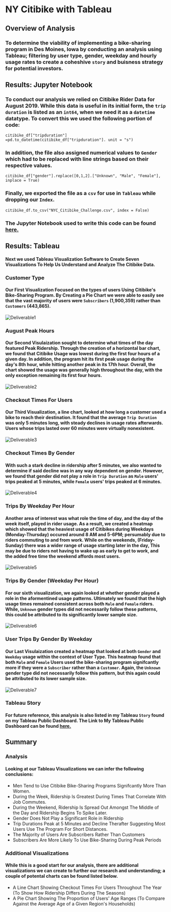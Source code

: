 # NY Citibike with Tableau

## Overview of Analysis

### To determine the viability of implementing a bike-sharing program in Des Moines, Iowa by conducting an analysis using Tableau; filtering by user type, gender, weekday and hourly usage rates to create a coheshive ``story`` and buisness strategy for potential investors. 

## Results: Jupyter Notebook

### To conduct our analysis we relied on Citibike Rider Data for August 2019. While this data is useful in its initial form, the ``trip duration`` is listed as an ``int64``, when we need it as a ``datetime`` datatype. To convert this we used the following portion of code:

    citibike_df["tripduration"] =pd.to_datetime(citibike_df["tripduration"]. unit = "s")

### In addition, the file also assigned numerical values to ``Gender`` which had to be replaced with line strings based on their respective values. 

    citibike_df["gender"].replace([0,1,2].["Unknown", "Male", "Female"], inplace = True)
    
### Finally, we exported the file as a ``csv`` for use in ``Tableau`` while dropping our ``Index``.

    citibike_df.to_csv("NYC_Citibike_Challenge.csv", index = False)
     
### The Jupyter Notebook used to write this code can be found [here.](https://github.com/chrisknox97/bikesharing/blob/main/NYC_Citibike_Challenge.ipynb)    
  
## Results: Tableau

#### Next we used Tableau Visualization Software to Create Seven Visualizations To Help Us Understand and Analyze The Citibike Data. 

### Customer Type
                        
#### Our First Visualization Focused on the types of users Using Citibike's Bike-Sharing Program. By Creating a Pie Chart we were able to easily see that the vast majority of users were ``Subscribers`` (1,900,359) rather than ``Customers`` (443,865). 

![Deliverable1](https://github.com/chrisknox97/bikesharing/blob/main/PNGs/Customer%20Type.png)

### August Peak Hours

#### Our Second Visulaization sought to determine what times of the day featured Peak Ridership. Through the creation of a horizontal bar chart, we found that Citibike Usage was lowest during the first four hours of a given day. In addition, the program hit its first peak usage during the day's 8th hour, while hitting another peak in its 17th hour. Overall, the chart showed the usage was generally high throughout the day, with the only exception remaining its first four hours. 

![Deliverable2](https://github.com/chrisknox97/bikesharing/blob/main/PNGs/August%20Peak%20Hours.png)

### Checkout Times For Users

#### Our Third Visualization, a line chart, looked at how long a customer used a bike to reach their destination. It found that the average ``Trip Duration`` was only 5 minutes long, with steady declines in usage rates afterwards. Users whose trips lasted over 60 minutes were virtually nonexistent.

![Deliverable3](https://github.com/chrisknox97/bikesharing/blob/main/PNGs/Checkout%20Times%20For%20Users.png)

### Checkout Times By Gender

#### With such a stark decline in ridership after 5 minutes, we also wanted to determine if said decline was in any way dependent on gender. However, we found that gender did not play a role in ``Trip Duration`` as ``Male`` users' trips peaked at 5 minutes, while ``Female`` users' trips peaked at 6 minutes. 

![Deliverable4](https://github.com/chrisknox97/bikesharing/blob/main/PNGs/Checkout%20Times%20By%20Gender.png)

### Trips By Weekday Per Hour

#### Another area of interest was what role the time of day, and the day of the week itself, played in rider usage. As a result, we created a heatmap which showed that the heaviest usage of Citibikes during Weekdays (Monday-Thursday) occured around 8 AM and 5-6PM; persumably due to riders commuting to and from work. While on the weekends, (Friday-Sunday) there was a wider range of usage starting later in the day, This may be due to riders not having to wake up as early to get to work, and the added free time the weekend affords most users. 

![Deliverable5](https://github.com/chrisknox97/bikesharing/blob/main/PNGs/Trips%20By%20Weekday%20Per%20Hour.png)

### Trips By Gender (Weekday Per Hour)

#### For our sixth visualization, we again looked at whether gender played a role in the aformentined usage patterns. Ultimately we found that the high usage times remained consistent across both ``Male`` and ``Female`` riders. While, ``Unknown`` gender types did not necessarily follow these patterns, this could be attributed to its significantly lower sample size. 

![Deliverable6](https://github.com/chrisknox97/bikesharing/blob/main/PNGs/Trips%20by%20Gender%20(Weekday%20Per%20Hour).png)

### User Trips By Gender By Weekday

#### Our Last Visulaization created a heatmap that looked at both ``Gender`` and ``Weekday`` usage within the context of User Type. This heatmap found that both ``Male`` and ``Female`` Users used the bike-sharing program signifcantly more if they were a ``Subscriber`` rather than a ``Customer``. Again, the ``Unknown`` gender type did not necessarily follow this pattern, but this again could be attributed to its lower sample size. 

![Deliverable7](https://github.com/chrisknox97/bikesharing/blob/main/PNGs/User%20Trips%20By%20Gender%20By%20Weekday.png)

### Tableau Story

#### For future reference, this analysis is also listed in my Tableau ``Story`` found on my Tableau Public Dashboard. The Link to My Tableau Public Dashboard can be found [here.](https://public.tableau.com/app/profile/chris7026/viz/NYCCitibikes_16534370029480/NYCCitibikes)

## Summary

### Analysis

#### Looking at our Tableau Visualizations we can infer the following conclusions: 

* Men Tend to Use Citibike Bike-Sharing Programs Signifcantly More Than Women.
* During the Week, Ridership Is Greatest During Times That Correlate With Job Commutes.
* During the Weekend, Ridership Is Spread Out Amongst The Middle of the Day and Ridership Begins To Spike Later. 
* Gender Does Not Play a Significant Role in Ridership
* Trip Durations Peak at 5 Minutes and Decline Therafter Suggesting Most Users Use The Program For Short Distances. 
* The Majority of Users Are Subscribers Rather Than Customers
* Subscribers Are More Likely To Use Bike-Sharing During Peak Periods

### Additional Visualizations

#### While this is a good start for our analysis, there are additional visualizations we can create to further our research and understanding; a couple of potental charts can be found listed below. 

* A Line Chart Showing Checkout Times For Users Throughout The Year (To Show How Ridership Differs During The Seasons)
* A Pie Chart Showing The Proportion of Users' Age Ranges (To Compare Against the Average Age of a Given Region's Households)
